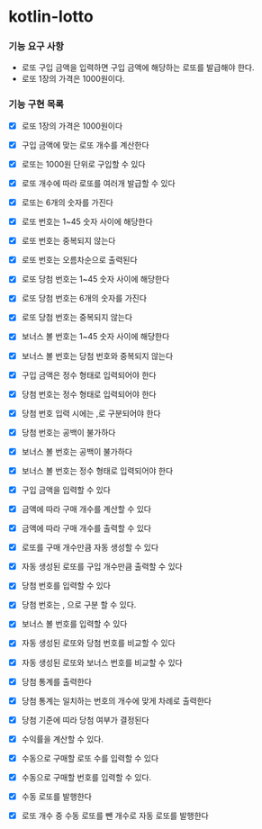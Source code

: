 # kotlin-lotto

### 기능 요구 사항
- 로또 구입 금액을 입력하면 구입 금액에 해당하는 로또를 발급해야 한다.
- 로또 1장의 가격은 1000원이다.

### 기능 구현 목록
- [x] 로또 1장의 가격은 1000원이다
- [x] 구입 금액에 맞는 로또 개수를 계산한다
- [x] 로또는 1000원 단위로 구입할 수 있다
- [x] 로또 개수에 따라 로또를 여러개 발급할 수 있다

- [x] 로또는 6개의 숫자를 가진다
- [x] 로또 번호는 1~45 숫자 사이에 해당한다
- [x] 로또 번호는 중복되지 않는다
- [x] 로또 번호는 오름차순으로 출력된다

- [x] 로또 당첨 번호는 1~45 숫자 사이에 해당한다
- [x] 로또 당첨 번호는 6개의 숫자를 가진다
- [x] 로또 당첨 번호는 중복되지 않는다
- [x] 보너스 볼 번호는 1~45 숫자 사이에 해당한다
- [x] 보너스 볼 번호는 당첨 번호와 중복되지 않는다

- [x] 구입 금액은 정수 형태로 입력되어야 한다
- [x] 당첨 번호는 정수 형태로 입력되어야 한다
- [x] 당첨 번호 입력 시에는 ,로 구분되어야 한다
- [x] 당첨 번호는 공백이 불가하다
- [x] 보너스 볼 번호는 공백이 불가하다
- [x] 보너스 볼 번호는 정수 형태로 입력되어야 한다

- [x] 구입 금액을 입력할 수 있다
- [x] 금액에 따라 구매 개수를 계산할 수 있다
- [x] 금액에 따라 구매 개수를 출력할 수 있다
- [x] 로또를 구매 개수만큼 자동 생성할 수 있다
- [x] 자동 생성된 로또를 구입 개수만큼 출력할 수 있다

- [x] 당첨 번호를 입력할 수 있다
- [x] 당첨 번호는 , 으로 구분 할 수 있다.
- [x] 보너스 볼 번호를 입력할 수 있다

- [x] 자동 생성된 로또와 당첨 번호를 비교할 수 있다
- [x] 자동 생성된 로또와 보너스 번호를 비교할 수 있다

- [x] 당첨 통계를 출력한다
- [x] 당첨 통계는 일치하는 번호의 개수에 맞게 차례로 출력한다
- [x] 당첨 기준에 띠라 당첨 여부가 결정된다
- [x] 수익률을 계산할 수 있다.

- [x] 수동으로 구매할 로또 수를 입력할 수 있다
- [x] 수동으로 구매할 번호를 입력할 수 있다.
- [x] 수동 로또를 발행한다
- [x] 로또 개수 중 수동 로또를 뺀 개수로 자동 로또를 발행한다